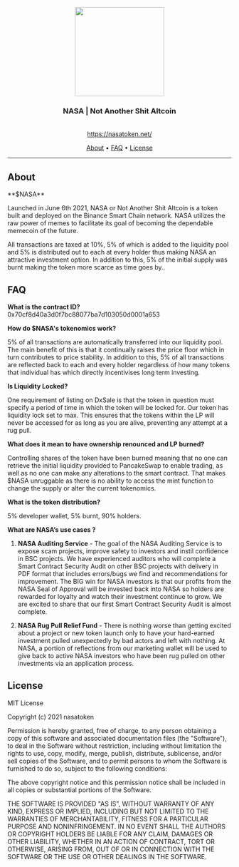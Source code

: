 <p align="center">
  <img src="https://static.wixstatic.com/media/d19bb7_91109d8d5f284ea59b638d6d6431e8c3~mv2.png/v1/crop/x_22,y_0,w_542,h_600/fill/w_507,h_561,al_c,q_85,usm_0.66_1.00_0.01/d19bb7_91109d8d5f284ea59b638d6d6431e8c3~mv2.webp" width="200" />
  <br/>
  <h3 align="center">NASA | Not Another Shit Altcoin</h3>
</p>
<p align="center">
  <span align="center"> </span>
  <br/>
  <a href ="https://nasatoken.net/" target="_blank">https://nasatoken.net/</a>
</p>

<p align="center">
  <a href="#about">About</a>
  •
  <a href="#faq">FAQ</a>
  •
  <a href="#license">License</a>
</p>

---

## About

<p>**$NASA**

Launched in June 6th 2021, NASA or Not Another Shit Altcoin is a token built and deployed on the Binance Smart Chain network. NASA utilizes the raw power of memes to facilitate its goal of becoming the dependable memecoin of the future. 

All transactions are taxed at 10%, 5% of which is added to the liquidity pool and 5% is distributed out to each at every holder thus making NASA an attractive investment option. In addition to this, 5% of the initial supply was burnt making the token more scarce as time goes by..</p>

## FAQ

<p>

**What is the contract ID?**
0x70cf8d40a3d0f7bc88077ba7d103050d0001a653

**How do $NASA's tokenomics work?**

5% of all transactions are automatically transferred into our liquidity pool. The main benefit of this is that it continually raises the price floor which in turn contributes to price stability. In addition to this, 5% of all transactions are reflected back to each and every holder regardless of how many tokens that individual has which directly incentivises long term investing.


**Is Liquidity Locked?**

One requirement of listing on DxSale is that the token in question must specify a period of time in which the token will be locked for. Our token has liquidity lock set to max. This ensures that the tokens within the LP will never be accessed for as long as you are alive, preventing any attempt at a rug pull.


**What does it mean to have ownership renounced and LP burned?**

Controlling shares of the token have been burned meaning that no one can retrieve the initial liquidity provided to PancakeSwap to enable trading, as well as no one can make any alterations to the smart contract. That makes $NASA unruggable as there is no ability to access the mint function to change the supply or alter the current tokenomics.


**What is the token distribution?**

5% developer wallet, 5% burnt, 90% holders.


**What are NASA’s use cases ?**

1) **NASA Auditing Service** - The goal of the NASA Auditing Service is to expose scam projects, improve safety to investors and instil confidence in BSC projects. We have experienced auditors who will complete a Smart Contract Security Audit on other BSC projects with delivery in PDF format that includes errors/bugs we find and recommendations for improvement. The BIG win for NASA investors is that our profits from the NASA Seal of Approval will be invested back into NASA so holders are rewarded for loyalty and watch their investment continue to grow. We are excited to share that our first Smart Contract Security Audit is almost complete.

2) **NASA Rug Pull Relief Fund** - There is nothing worse than getting excited about a project or new token launch only to have your hard-earned investment pulled unexpectedly by bad actors and left with nothing. At NASA, a portion of reflections from our marketing wallet will be used to give back to active NASA investors who have been rug pulled on other investments via an application process.
</p>

## License

<p>
MIT License

Copyright (c) 2021 nasatoken

Permission is hereby granted, free of charge, to any person obtaining a copy
of this software and associated documentation files (the "Software"), to deal
in the Software without restriction, including without limitation the rights
to use, copy, modify, merge, publish, distribute, sublicense, and/or sell
copies of the Software, and to permit persons to whom the Software is
furnished to do so, subject to the following conditions:

The above copyright notice and this permission notice shall be included in all
copies or substantial portions of the Software.

THE SOFTWARE IS PROVIDED "AS IS", WITHOUT WARRANTY OF ANY KIND, EXPRESS OR
IMPLIED, INCLUDING BUT NOT LIMITED TO THE WARRANTIES OF MERCHANTABILITY,
FITNESS FOR A PARTICULAR PURPOSE AND NONINFRINGEMENT. IN NO EVENT SHALL THE
AUTHORS OR COPYRIGHT HOLDERS BE LIABLE FOR ANY CLAIM, DAMAGES OR OTHER
LIABILITY, WHETHER IN AN ACTION OF CONTRACT, TORT OR OTHERWISE, ARISING FROM,
OUT OF OR IN CONNECTION WITH THE SOFTWARE OR THE USE OR OTHER DEALINGS IN THE
SOFTWARE.
</p>
